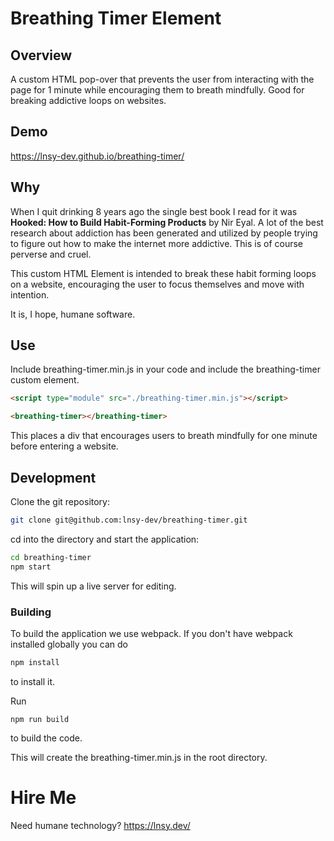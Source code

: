 # Breathing Timer Element

## Overview

A custom HTML pop-over that prevents the user from interacting with the page for 1 minute while encouraging them to breath mindfully. Good for breaking addictive loops on websites.

## Demo
https://lnsy-dev.github.io/breathing-timer/

## Why

When I quit drinking 8 years ago the single best book I read for it was **Hooked: How to Build Habit-Forming Products** by Nir Eyal. A lot of the best research about addiction has been generated and utilized by people trying to figure out how to make the internet more addictive. This is of course perverse and cruel. 

This custom HTML Element is intended to break these habit forming loops on a website, encouraging the user to focus themselves and move with intention. 

It is, I hope, humane software. 

## Use
Include breathing-timer.min.js in your code and include the breathing-timer custom element.

```html
<script type="module" src="./breathing-timer.min.js"></script>

<breathing-timer></breathing-timer>

```

This places a div that encourages users to breath mindfully for one minute before entering a website. 

## Development

Clone the git repository: 

```sh
git clone git@github.com:lnsy-dev/breathing-timer.git
```

cd into the directory and start the application: 

```sh
cd breathing-timer
npm start
```

This will spin up a live server for editing. 

### Building

To build the application we use webpack. If you don't have webpack installed globally you can do

```sh
npm install

```

to install it. 

Run 

```
npm run build
```

to build the code. 

This will create the breathing-timer.min.js in the root directory. 

# Hire Me
Need humane technology? https://lnsy.dev/
